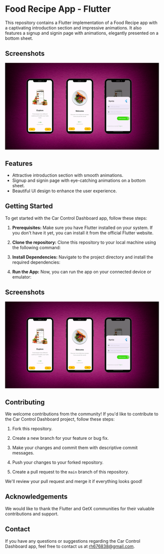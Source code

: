 
# Food Recipe App - Flutter

This repository contains a Flutter implementation of a Food Recipe app with a captivating introduction section and impressive animations. It also features a signup and signin page with animations, elegantly presented on a bottom sheet.

## Screenshots

<img src="./UI.png">

## Features

- Attractive introduction section with smooth animations.
- Signup and signin page with eye-catching animations on a bottom sheet.
- Beautiful UI design to enhance the user experience.

## Getting Started

To get started with the Car Control Dashboard app, follow these steps:

1. **Prerequisites:** Make sure you have Flutter installed on your system. If you don't have it yet, you can install it from the official Flutter website.

2. **Clone the repository:** Clone this repository to your local machine using the following command:

3. **Install Dependencies:** Navigate to the project directory and install the required dependencies:


4. **Run the App:** Now, you can run the app on your connected device or emulator:


## Screenshots
<img src="./ui.png">


## Contributing

We welcome contributions from the community! If you'd like to contribute to the Car Control Dashboard project, follow these steps:

1. Fork this repository.

2. Create a new branch for your feature or bug fix.

3. Make your changes and commit them with descriptive commit messages.

4. Push your changes to your forked repository.

5. Create a pull request to the `main` branch of this repository.

We'll review your pull request and merge it if everything looks good!

## Acknowledgements

We would like to thank the Flutter and GetX communities for their valuable contributions and support.

## Contact

If you have any questions or suggestions regarding the Car Control Dashboard app, feel free to contact us at rh676838@gmail.com.





